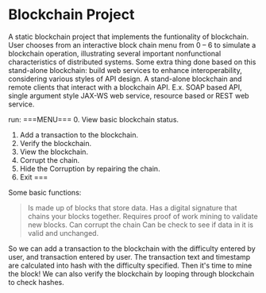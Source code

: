 # Blockchain Project
A static blockchain project that implements the funtionality of blockchain. User chooses from an interactive block chain menu from 0 – 6 to simulate a blockchain operation, illustrating several important nonfunctional characteristics of distributed systems. Some extra thing done based on this stand-alone blockchain: build web services to enhance interoperability, considering various styles of API design. A stand-alone blockchain and remote clients that interact with a blockchain API. E.x. SOAP based API, single argument style JAX-WS web service, resource based or REST web service.

run:
===MENU===
0. View basic blockchain status.
1. Add a transaction to the blockchain.
2. Verify the blockchain.
3. View the blockchain.
4. Corrupt the chain.
5. Hide the Corruption by repairing the chain.
6. Exit
===

Some basic functions:
> Is made up of blocks that store data. 
> Has a digital signature that chains your blocks together.
> Requires proof of work mining to validate new blocks.
> Can corrupt the chain
> Can be check to see if data in it is valid and unchanged.

So we can add a transaction to the blockchain with the difficulty entered by user, and transaction entered by user. The transaction text and timestamp are calculated into hash with the difficulty specified. Then it's time to mine the block! We can also verify the blockchain by looping through blockchain to check hashes.
